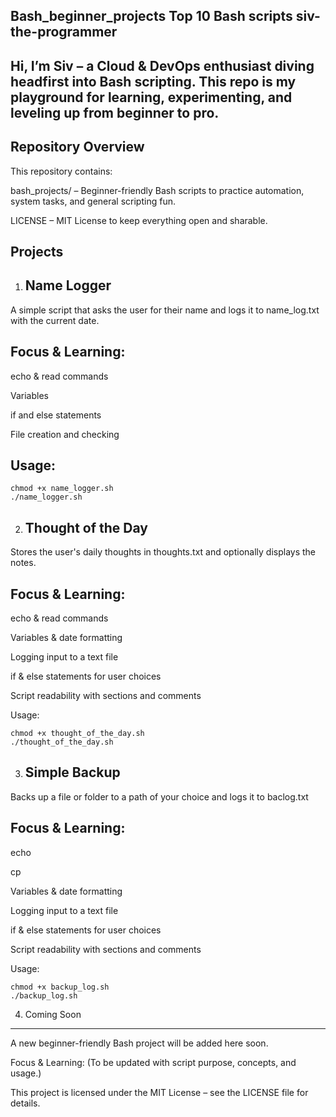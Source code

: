 Bash_beginner_projects
Top 10 Bash scripts
siv-the-programmer 
------------------------
Hi, I’m Siv – a Cloud & DevOps enthusiast diving headfirst into Bash scripting. This repo is my playground for learning, experimenting, and leveling up from beginner to pro.
-

  Repository Overview
----------------------

This repository contains:

bash_projects/ – Beginner-friendly Bash scripts to practice automation, system tasks, and general scripting fun.

LICENSE – MIT License to keep everything open and sharable.

 Projects
 ----
1. Name Logger 
   --

A simple script that asks the user for their name and logs it to name_log.txt with the current date.

Focus & Learning:
-----

echo & read commands

Variables

if and else statements

File creation and checking

Usage:
----
```
chmod +x name_logger.sh
./name_logger.sh
```
2. Thought of the Day 
   -------------------
Stores the user's daily thoughts in thoughts.txt and optionally displays the notes.

Focus & Learning:
---

echo & read commands

Variables & date formatting

Logging input to a text file

if & else statements for user choices

Script readability with sections and comments

Usage:
```
chmod +x thought_of_the_day.sh
./thought_of_the_day.sh
```

3. Simple Backup
   ------------
Backs up a file or folder to a path of your choice and logs it to baclog.txt

Focus & Learning:
-----
echo 

cp

Variables & date formatting

Logging input to a text file

if & else statements for user choices

Script readability with sections and comments

Usage:
```
chmod +x backup_log.sh
./backup_log.sh
```


 4. Coming Soon 
   ------------
A new beginner-friendly Bash project will be added here soon.

Focus & Learning:
(To be updated with script purpose, concepts, and usage.)

This project is licensed under the MIT License – see the LICENSE
 file for details.

